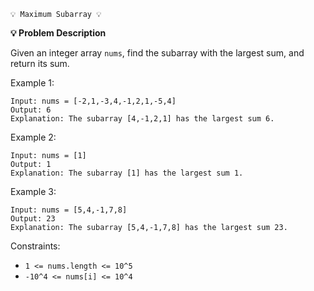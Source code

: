     💡 Maximum Subarray 💡

**💡 Problem Description**

Given an integer array `nums`, find the subarray with the largest sum, and return its sum.

Example 1:

    Input: nums = [-2,1,-3,4,-1,2,1,-5,4]
    Output: 6
    Explanation: The subarray [4,-1,2,1] has the largest sum 6.

Example 2:

    Input: nums = [1]
    Output: 1
    Explanation: The subarray [1] has the largest sum 1.

Example 3:

    Input: nums = [5,4,-1,7,8]
    Output: 23
    Explanation: The subarray [5,4,-1,7,8] has the largest sum 23.

 

Constraints:

- `1 <= nums.length <= 10^5`
- `-10^4 <= nums[i] <= 10^4`
